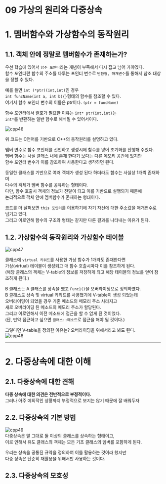 09 가상의 원리와 다중상속
=======================
# 1. 멤버함수와 가상함수의 동작원리        
## 1.1. 객체 안에 정말로 멤버함수가 존재하는가?              
우선 학습에 있어서 ```함수 포인터```라는 개념이 부족해서 다시 잡고 넘어 가야겠다.        
함수 포인터란 함수의 주소를 다루는 포인터 변수로 ```반환형, 매개변수```를 통해서 참조 대상을 정할 수 있다.      
      
예를 들면 ```int (*ptr)(int,int)```인 경우       
```int funcName(int a, int b){}```형태의 함수를 참조할 수 있다.            
여기서 함수 포인터 변수의 이름은 ptr이다. ```(ptr = funcName)```       
             
함수 포인터에서 괄호가 필요한 이유는 ```int* ptr(int,int)```는          
```int*```를 반환하는 일반 함수로 해석될 수 있어서이다.           
         
![cpp46](https://user-images.githubusercontent.com/50267433/74698166-465b6200-5240-11ea-9676-b9e18d12383b.PNG)         
           
위 코드는 C언어를 기반으로 C++의 동작원리를 설명하고 있다.   
    
멤버 변수로 함수 포인터를 선언하고 생성시에 함수를 넣어 초기화를 진행해 주었다.                    
멤버 함수는 사실 클래스 내에 존재 한다기 보다는 다른 메모리 공간에 있지만                     
함수 포인터 변수가 이를 참조하여 사용한다고 생각하면 된다.                       
          
동일한 클래스를 기반으로 여러 객체가 생성 된다 하더라도 함수는 사실상 1개씩 존재하며      
다수의 객체가 멤버 함수를 공유하는 형태이다.        
다만, 함수 호출시 객체의 정보가 전달이 되고 이를 기반으로 실행되기 때문에           
논리적으로 객체 안에 멤버함수가 존재하는 형태이다.            
      
코드를 더 살펴보면 ```this 포인터```를 이용하기에 자기 자신에 대한 주소값을 매개변수로 넘기고 있다.          
그리고 이로인해 함수의 구조와 형태는 같지만 다른 결과를 나타내는 이유가 된다.     
                
## 1.2. 가상함수의 동작원리와 가상함수 테이블       
![cpp47](https://user-images.githubusercontent.com/50267433/74700527-372be280-5247-11ea-9260-4bd46ddd7cee.PNG)    
   
클래스에 ```virtual 키워드```를 사용한 가상 함수가 1개라도 존재한다면        
가상(virtual) 테이블이 생성되고 매 함수 호출시마다 이를 참조하게 된다.          
(해당 클래스의 객체는 V-table의 정보를 저장하게 되고 해당 테이블의 정보를 얻어 참조하게 된다.)     
      
B 클래스는 A 클래스를 상속을 했고 ```Func1()```을 오버라이딩으로 정의하였다.      
B 클래스도 상속 및 virtual 키워드를 사용했기에 V-table이 생성 되었는데  
오버라이딩이 되었을 경우 기존 메소드의 메모리 주소 사라지고       
새로 오버라이딩 된 메소드의 메모리 주소가 할당된다.       
그리고 이로인해서 이전 메소드에 접근을 할 수 없게 된 것이었다.   
(단, 만약 접근하고 싶으면 ```클래스::메소드```로 접근을 해야 될 것이다.)    
  
그렇다면 V-table을 정의한 이유는? 오버라이딩을 위해서라고 봐도 된다.      
![cpp48](https://user-images.githubusercontent.com/50267433/74701062-e321fd80-5248-11ea-8859-edfa5e6c6e41.PNG)      
          
***
# 2. 다중상속에 대한 이해      
## 2.1. 다중상속에 대한 견해       
**다중 상속에 대한 의견은 전반적으로 부정적이다.**     
그러나 아주 예외적인 상황까지 부정적으로 보지는 않기 때문에 잘 배워두자     
     
## 2.2. 다중상속의 기본 방법
![cpp49](https://user-images.githubusercontent.com/50267433/74701391-e964a980-5249-11ea-9b27-ed57a9707736.PNG)   
다중상속은 말 그대로 둘 이상의 클래스를 상속하는 형태이고,             
이로 인해서 유도 클래스의 객체는 모든 기초 클래스의 멤버를 포함하게 된다.          
              
우리는 상속을 공통된 규약을 정의하여 이를 활용하는 것이라 했지만            
다중 상속은 단순히 재활용을 위해서만 사용하는 것이다.      
     
## 2.3. 다중상속의 모호성  



